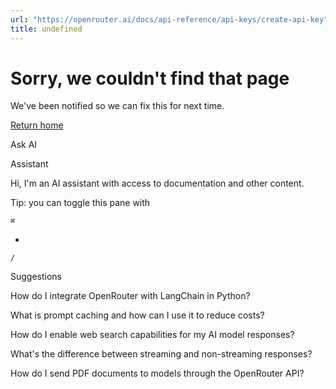 ```yaml
---
url: "https://openrouter.ai/docs/api-reference/api-keys/create-api-key"
title: undefined
---
```


# Sorry, we couldn't find that page

We've been notified so we can fix this for next time.

[Return home](https://openrouter.ai/docs)

Ask AI

Assistant

Hi, I'm an AI assistant with access to documentation and other content.

Tip: you can toggle this pane with

`⌘`

+

`/`

Suggestions

How do I integrate OpenRouter with LangChain in Python?

What is prompt caching and how can I use it to reduce costs?

How do I enable web search capabilities for my AI model responses?

What's the difference between streaming and non-streaming responses?

How do I send PDF documents to models through the OpenRouter API?